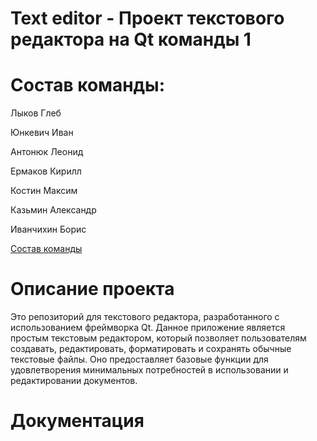 # Text editor - Проект текстового редактора на Qt команды 1
# Состав команды:
Лыков Глеб

Юнкевич Иван

Антонюк Леонид

Ермаков Кирилл

Костин Максим

Казьмин Александр

Иванчихин Борис

[Состав команды](https://docs.google.com/document/d/19z7W2ugYXgedY3DBrVBSJqiIiFxdfX9wZ2h4OkGxsAc/edit)

# Описание проекта
Это репозиторий для текстового редактора, разработанного с использованием фреймворка Qt. Данное приложение является простым текстовым редактором, который позволяет пользователям создавать, редактировать, форматировать и сохранять обычные текстовые файлы. Оно предоставляет базовые функции для удовлетворения минимальных потребностей в использовании и редактировании документов. 

# Документация
